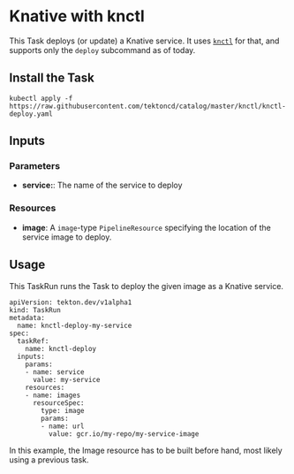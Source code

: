 # Knative with knctl

This Task deploys (or update) a Knative service. It uses
[`knctl`](https://github.com/cppforlife/knctl) for that, and supports
only the `deploy` subcommand as of today.

## Install the Task

```
kubectl apply -f https://raw.githubusercontent.com/tektoncd/catalog/master/knctl/knctl-deploy.yaml
```

## Inputs

### Parameters

* **service:**: The name of the service to deploy

### Resources

* **image**: A `image`-type `PipelineResource` specifying the location of the
  service image to deploy.

## Usage

This TaskRun runs the Task to deploy the given image as a Knative service.

```
apiVersion: tekton.dev/v1alpha1
kind: TaskRun
metadata:
  name: knctl-deploy-my-service
spec:
  taskRef:
    name: knctl-deploy
  inputs:
    params:
    - name: service
      value: my-service
    resources:
    - name: images
      resourceSpec:
        type: image
        params:
        - name: url
          value: gcr.io/my-repo/my-service-image
```

In this example, the Image resource has to be built before hand, most
likely using a previous task.
